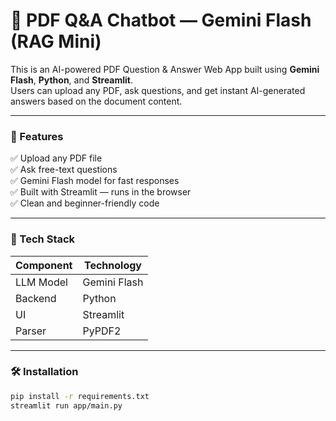 # 📄 PDF Q&A Chatbot — Gemini Flash (RAG Mini)

This is an AI-powered PDF Question & Answer Web App built using **Gemini Flash**, **Python**, and **Streamlit**.  
Users can upload any PDF, ask questions, and get instant AI-generated answers based on the document content.

---

### 🚀 Features
✅ Upload any PDF file  
✅ Ask free-text questions  
✅ Gemini Flash model for fast responses  
✅ Built with Streamlit — runs in the browser  
✅ Clean and beginner-friendly code

---

### 🧰 Tech Stack
| Component | Technology |
|-----------|------------|
| LLM Model | Gemini Flash |
| Backend   | Python |
| UI        | Streamlit |
| Parser    | PyPDF2 |

---

### 🛠️ Installation
```bash
pip install -r requirements.txt
streamlit run app/main.py

